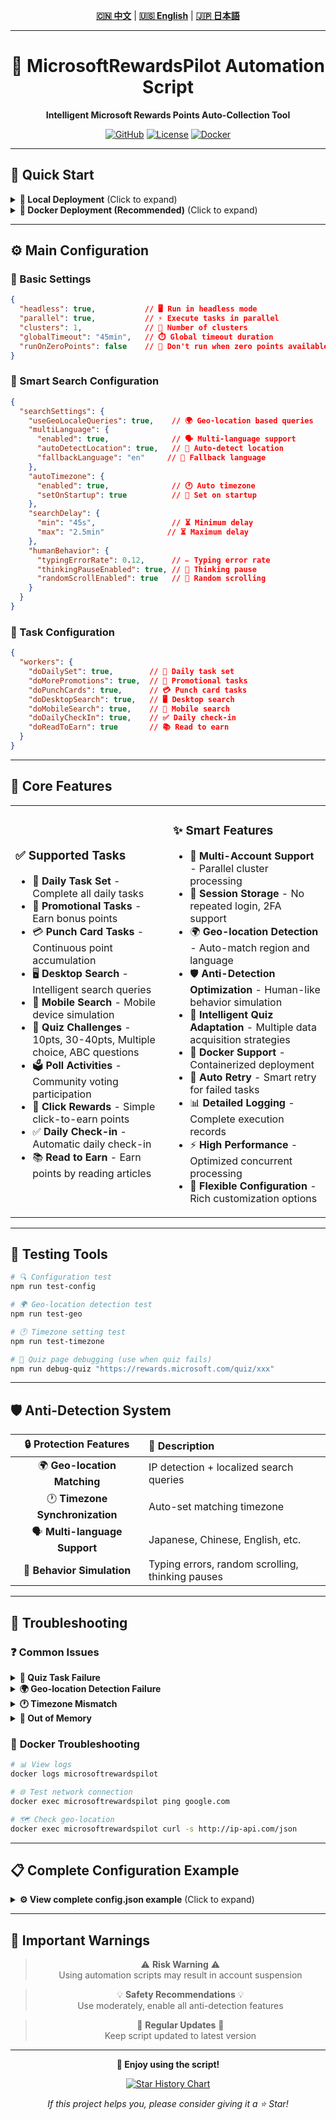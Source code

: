 <div align="center">

<!-- 语言切换 / Language Switch / 言語切替 -->
**[🇨🇳 中文](README.md)** | **[🇺🇸 English](README_EN.md)** | **[🇯🇵 日本語](README_JA.md)**

---

# 🎯 MicrosoftRewardsPilot Automation Script

**Intelligent Microsoft Rewards Points Auto-Collection Tool**

[![GitHub](https://img.shields.io/badge/GitHub-SkyBlue997-blue?style=flat-square&logo=github)](https://github.com/SkyBlue997/MicrosoftRewardsPilot)
[![License](https://img.shields.io/badge/License-MIT-green?style=flat-square)](LICENSE)
[![Docker](https://img.shields.io/badge/Docker-Supported-blue?style=flat-square&logo=docker)](https://hub.docker.com)

---

</div>

## 🚀 Quick Start

<details>
<summary><strong>📱 Local Deployment</strong> (Click to expand)</summary>

```bash
# 🔗 1. Clone Repository
git clone https://github.com/SkyBlue997/MicrosoftRewardsPilot
cd MicrosoftRewardsPilot

# 📦 2. Install Dependencies
npm i

# ⚙️ 3. Configuration
# Edit config.json and accounts.json

# 🏗️ 4. Build and Run
npm run build
npm start
```

</details>

<details>
<summary><strong>🐳 Docker Deployment (Recommended)</strong> (Click to expand)</summary>

```bash
# 📝 1. Prepare Configuration Files
# Edit src/config.json and src/accounts.json

# 🚀 2. Start Container
docker compose up -d

# 📊 3. View Logs
docker logs -f microsoftrewardspilot
```

**Docker Compose Configuration Example:**

```yaml
services:
  microsoftrewardspilot:
    build: .
    container_name: microsoftrewardspilot
    restart: unless-stopped
    volumes:
      - ./src/accounts.json:/usr/src/microsoftrewardspilot/dist/accounts.json:ro
      - ./src/config.json:/usr/src/microsoftrewardspilot/dist/config.json:ro
      - ./sessions:/usr/src/microsoftrewardspilot/dist/browser/sessions
    environment:
      - TZ=Asia/Tokyo  # 🌏 Set according to geographic location
      - CRON_SCHEDULE=0 9,16 * * *  # ⏰ Run at 9AM and 4PM daily
      - ENABLE_GEO_DETECTION=true  # 🗺️ Enable geo-location detection
      - AUTO_TIMEZONE=true  # 🕐 Enable automatic timezone setting
```

</details>

---

## ⚙️ Main Configuration

### 🔧 Basic Settings
```json
{
  "headless": true,           // 🖥️ Run in headless mode
  "parallel": true,           // ⚡ Execute tasks in parallel
  "clusters": 1,              // 🔄 Number of clusters
  "globalTimeout": "45min",   // ⏱️ Global timeout duration
  "runOnZeroPoints": false    // 🚫 Don't run when zero points available
}
```

### 🧠 Smart Search Configuration
```json
{
  "searchSettings": {
    "useGeoLocaleQueries": true,    // 🌍 Geo-location based queries
    "multiLanguage": {
      "enabled": true,              // 🗣️ Multi-language support
      "autoDetectLocation": true,   // 📍 Auto-detect location
      "fallbackLanguage": "en"     // 🔄 Fallback language
    },
    "autoTimezone": {
      "enabled": true,              // 🕐 Auto timezone
      "setOnStartup": true          // 🚀 Set on startup
    },
    "searchDelay": {
      "min": "45s",                 // ⏳ Minimum delay
      "max": "2.5min"              // ⏳ Maximum delay
    },
    "humanBehavior": {
      "typingErrorRate": 0.12,      // ✏️ Typing error rate
      "thinkingPauseEnabled": true, // 🤔 Thinking pause
      "randomScrollEnabled": true   // 📜 Random scrolling
    }
  }
}
```

### 🎯 Task Configuration
```json
{
  "workers": {
    "doDailySet": true,        // 📅 Daily task set
    "doMorePromotions": true,  // 📢 Promotional tasks
    "doPunchCards": true,      // 💳 Punch card tasks
    "doDesktopSearch": true,   // 🖥️ Desktop search
    "doMobileSearch": true,    // 📱 Mobile search
    "doDailyCheckIn": true,    // ✅ Daily check-in
    "doReadToEarn": true       // 📚 Read to earn
  }
}
```

---

## 🌟 Core Features

<table>
<tr>
<td width="50%">

### ✅ **Supported Tasks**
- 📅 **Daily Task Set** - Complete all daily tasks
- 📢 **Promotional Tasks** - Earn bonus points
- 💳 **Punch Card Tasks** - Continuous point accumulation
- 🖥️ **Desktop Search** - Intelligent search queries
- 📱 **Mobile Search** - Mobile device simulation
- 🧩 **Quiz Challenges** - 10pts, 30-40pts, Multiple choice, ABC questions
- 🗳️ **Poll Activities** - Community voting participation
- 🎁 **Click Rewards** - Simple click-to-earn points
- ✅ **Daily Check-in** - Automatic daily check-in
- 📚 **Read to Earn** - Earn points by reading articles

</td>
<td width="50%">

### ✨ **Smart Features**
- 👥 **Multi-Account Support** - Parallel cluster processing
- 💾 **Session Storage** - No repeated login, 2FA support
- 🌍 **Geo-location Detection** - Auto-match region and language
- 🛡️ **Anti-Detection Optimization** - Human-like behavior simulation
- 🧩 **Intelligent Quiz Adaptation** - Multiple data acquisition strategies
- 🐳 **Docker Support** - Containerized deployment
- 🔄 **Auto Retry** - Smart retry for failed tasks
- 📊 **Detailed Logging** - Complete execution records
- ⚡ **High Performance** - Optimized concurrent processing
- 🔧 **Flexible Configuration** - Rich customization options

</td>
</tr>
</table>

---

## 🧪 Testing Tools

```bash
# 🔍 Configuration test
npm run test-config

# 🌍 Geo-location detection test  
npm run test-geo

# 🕐 Timezone setting test
npm run test-timezone

# 🧩 Quiz page debugging (use when quiz fails)
npm run debug-quiz "https://rewards.microsoft.com/quiz/xxx"
```

---

## 🛡️ Anti-Detection System

<div align="center">

| 🔒 **Protection Features** | 📝 **Description** |
|:---:|:---|
| 🌍 **Geo-location Matching** | IP detection + localized search queries |
| 🕐 **Timezone Synchronization** | Auto-set matching timezone |
| 🗣️ **Multi-language Support** | Japanese, Chinese, English, etc. |
| 🤖 **Behavior Simulation** | Typing errors, random scrolling, thinking pauses |

</div>

---

## 🔧 Troubleshooting

### ❓ **Common Issues**

<details>
<summary><strong>🧩 Quiz Task Failure</strong></summary>

**Solution:** Use `npm run debug-quiz <URL>` to analyze page structure changes

</details>

<details>
<summary><strong>🌍 Geo-location Detection Failure</strong></summary>

**Solution:** Check network connection, ensure access to geo-location API services

</details>

<details>
<summary><strong>🕐 Timezone Mismatch</strong></summary>

**Solution:** Check if the `TZ` environment variable is set correctly

</details>

<details>
<summary><strong>💾 Out of Memory</strong></summary>

**Solution:** Restart container or check system resource usage

</details>

### 🐳 **Docker Troubleshooting**

```bash
# 📊 View logs
docker logs microsoftrewardspilot

# 🌐 Test network connection
docker exec microsoftrewardspilot ping google.com

# 🗺️ Check geo-location
docker exec microsoftrewardspilot curl -s http://ip-api.com/json
```

---

## 📋 Complete Configuration Example

<details>
<summary><strong>⚙️ View complete config.json example</strong> (Click to expand)</summary>

```json
{
  "baseURL": "https://rewards.bing.com",
  "sessionPath": "sessions",
  "headless": true,
  "parallel": true,
  "runOnZeroPoints": false,
  "clusters": 1,
  "globalTimeout": "45min",
  "saveFingerprint": {
    "mobile": true,
    "desktop": true
  },
  "workers": {
    "doDailySet": true,
    "doMorePromotions": true,
    "doPunchCards": true,
    "doDesktopSearch": true,
    "doMobileSearch": true,
    "doDailyCheckIn": true,
    "doReadToEarn": true
  },
  "searchSettings": {
    "useGeoLocaleQueries": true,
    "scrollRandomResults": true,
    "clickRandomResults": true,
    "searchDelay": {
      "min": "45s",
      "max": "2.5min"
    },
    "retryMobileSearchAmount": 2,
    "multiLanguage": {
      "enabled": true,
      "autoDetectLocation": true,
      "fallbackLanguage": "en",
      "supportedLanguages": ["ja", "en", "zh-CN", "ko", "de", "fr", "es"]
    },
    "autoTimezone": {
      "enabled": true,
      "setOnStartup": true,
      "validateMatch": true,
      "logChanges": true
    },
    "humanBehavior": {
      "typingErrorRate": 0.12,
      "thinkingPauseEnabled": true,
      "randomScrollEnabled": true,
      "clickRandomEnabled": true,
      "timeBasedDelayEnabled": true
    }
  },
  "proxy": {
    "proxyGoogleTrends": true,
    "proxyBingTerms": true
  },
  "webhook": {
    "enabled": false,
    "url": null
  }
}
```

</details>

---

## 🚨 Important Warnings

<div align="center">

> ⚠️ **Risk Warning** ⚠️  
> Using automation scripts may result in account suspension

> 💡 **Safety Recommendations** 💡  
> Use moderately, enable all anti-detection features

> 🔄 **Regular Updates** 🔄  
> Keep script updated to latest version

</div>

---

<div align="center">

**🎉 Enjoy using the script!** 

[![Star History Chart](https://img.shields.io/github/stars/SkyBlue997/MicrosoftRewardsPilot?style=social)](https://github.com/SkyBlue997/MicrosoftRewardsPilot)

*If this project helps you, please consider giving it a ⭐ Star!*

</div> 
